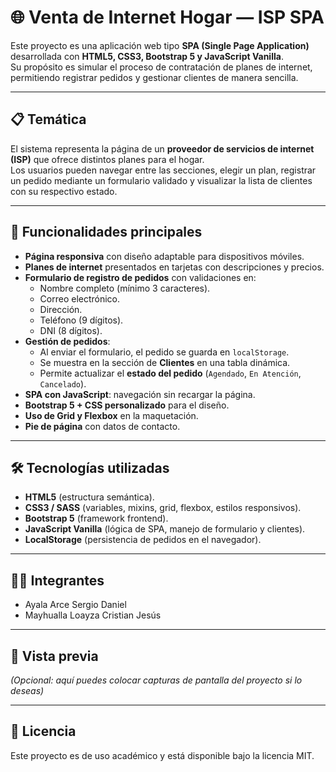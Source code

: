 # 🌐 Venta de Internet Hogar — ISP SPA

Este proyecto es una aplicación web tipo **SPA (Single Page Application)** desarrollada con **HTML5, CSS3, Bootstrap 5 y JavaScript Vanilla**.  
Su propósito es simular el proceso de contratación de planes de internet, permitiendo registrar pedidos y gestionar clientes de manera sencilla.

---

## 📋 Temática
El sistema representa la página de un **proveedor de servicios de internet (ISP)** que ofrece distintos planes para el hogar.  
Los usuarios pueden navegar entre las secciones, elegir un plan, registrar un pedido mediante un formulario validado y visualizar la lista de clientes con su respectivo estado.

---

## 🚀 Funcionalidades principales
- **Página responsiva** con diseño adaptable para dispositivos móviles.
- **Planes de internet** presentados en tarjetas con descripciones y precios.
- **Formulario de registro de pedidos** con validaciones en:
  - Nombre completo (mínimo 3 caracteres).
  - Correo electrónico.
  - Dirección.
  - Teléfono (9 dígitos).
  - DNI (8 dígitos).
- **Gestión de pedidos**:
  - Al enviar el formulario, el pedido se guarda en `localStorage`.
  - Se muestra en la sección de **Clientes** en una tabla dinámica.
  - Permite actualizar el **estado del pedido** (`Agendado`, `En Atención`, `Cancelado`).
- **SPA con JavaScript**: navegación sin recargar la página.
- **Bootstrap 5 + CSS personalizado** para el diseño.
- **Uso de Grid y Flexbox** en la maquetación.
- **Pie de página** con datos de contacto.

---

## 🛠️ Tecnologías utilizadas
- **HTML5** (estructura semántica).
- **CSS3 / SASS** (variables, mixins, grid, flexbox, estilos responsivos).
- **Bootstrap 5** (framework frontend).
- **JavaScript Vanilla** (lógica de SPA, manejo de formulario y clientes).
- **LocalStorage** (persistencia de pedidos en el navegador).

---

## 👨‍💻 Integrantes
- Ayala Arce Sergio Daniel  
- Mayhualla Loayza Cristian Jesús  

---

## 📸 Vista previa
*(Opcional: aquí puedes colocar capturas de pantalla del proyecto si lo deseas)*  

---

## 📜 Licencia
Este proyecto es de uso académico y está disponible bajo la licencia MIT.
